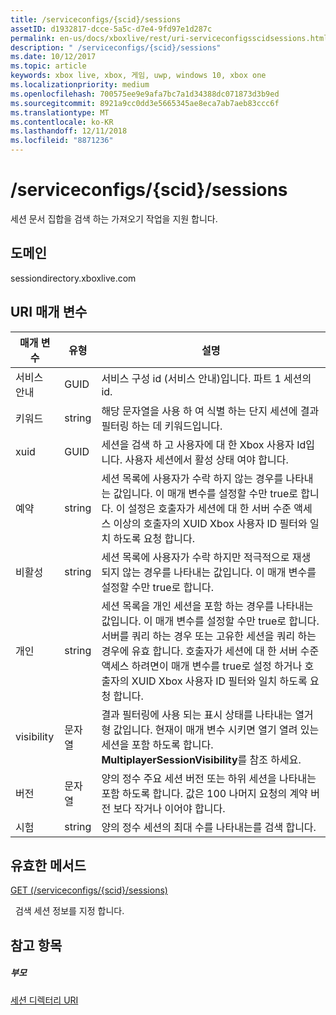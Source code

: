 ```yaml
---
title: /serviceconfigs/{scid}/sessions
assetID: d1932817-dcce-5a5c-d7e4-9fd97e1d287c
permalink: en-us/docs/xboxlive/rest/uri-serviceconfigsscidsessions.html
description: " /serviceconfigs/{scid}/sessions"
ms.date: 10/12/2017
ms.topic: article
keywords: xbox live, xbox, 게임, uwp, windows 10, xbox one
ms.localizationpriority: medium
ms.openlocfilehash: 700575ee9e9afa7bc7a1d34388dc071873d3b9ed
ms.sourcegitcommit: 8921a9cc0dd3e5665345ae8eca7ab7aeb83ccc6f
ms.translationtype: MT
ms.contentlocale: ko-KR
ms.lasthandoff: 12/11/2018
ms.locfileid: "8871236"
---
```

# <a name="serviceconfigsscidsessions"></a>/serviceconfigs/{scid}/sessions
세션 문서 집합을 검색 하는 가져오기 작업을 지원 합니다. 
<a id="ID4EO"></a>

 
## <a name="domain"></a>도메인
sessiondirectory.xboxlive.com  
<a id="ID4ET"></a>

 
## <a name="uri-parameters"></a>URI 매개 변수
 
| 매개 변수| 유형| 설명| 
| --- | --- | --- | 
| 서비스 안내| GUID| 서비스 구성 id (서비스 안내)입니다. 파트 1 세션의 id.| 
| 키워드| string| 해당 문자열을 사용 하 여 식별 하는 단지 세션에 결과 필터링 하는 데 키워드입니다.| 
| xuid| GUID| 세션을 검색 하 고 사용자에 대 한 Xbox 사용자 Id입니다. 사용자 세션에서 활성 상태 여야 합니다.| 
| 예약| string| 세션 목록에 사용자가 수락 하지 않는 경우를 나타내는 값입니다. 이 매개 변수를 설정할 수만 true로 합니다. 이 설정은 호출자가 세션에 대 한 서버 수준 액세스 이상의 호출자의 XUID Xbox 사용자 ID 필터와 일치 하도록 요청 합니다. | 
| 비활성| string| 세션 목록에 사용자가 수락 하지만 적극적으로 재생 되지 않는 경우를 나타내는 값입니다. 이 매개 변수를 설정할 수만 true로 합니다.| 
| 개인| string| 세션 목록을 개인 세션을 포함 하는 경우를 나타내는 값입니다. 이 매개 변수를 설정할 수만 true로 합니다. 서버를 쿼리 하는 경우 또는 고유한 세션을 쿼리 하는 경우에 유효 합니다. 호출자가 세션에 대 한 서버 수준 액세스 하려면이 매개 변수를 true로 설정 하거나 호출자의 XUID Xbox 사용자 ID 필터와 일치 하도록 요청 합니다. | 
| visibility| 문자열| 결과 필터링에 사용 되는 표시 상태를 나타내는 열거형 값입니다. 현재이 매개 변수 시키면 열기 열려 있는 세션을 포함 하도록 합니다. <b>MultiplayerSessionVisibility</b>를 참조 하세요.| 
| 버전| 문자열| 양의 정수 주요 세션 버전 또는 하위 세션을 나타내는 포함 하도록 합니다. 값은 100 나머지 요청의 계약 버전 보다 작거나 이어야 합니다.| 
| 시험| string| 양의 정수 세션의 최대 수를 나타내는를 검색 합니다.| 
  
<a id="ID4E1D"></a>

 
## <a name="valid-methods"></a>유효한 메서드

[GET (/serviceconfigs/{scid}/sessions)](uri-serviceconfigsscidsessionsget.md)

&nbsp;&nbsp;검색 세션 정보를 지정 합니다.
 
<a id="ID4EEE"></a>

 
## <a name="see-also"></a>참고 항목
 
<a id="ID4EGE"></a>

 
##### <a name="parent"></a>부모 

[세션 디렉터리 URI](atoc-reference-sessiondirectory.md)

   